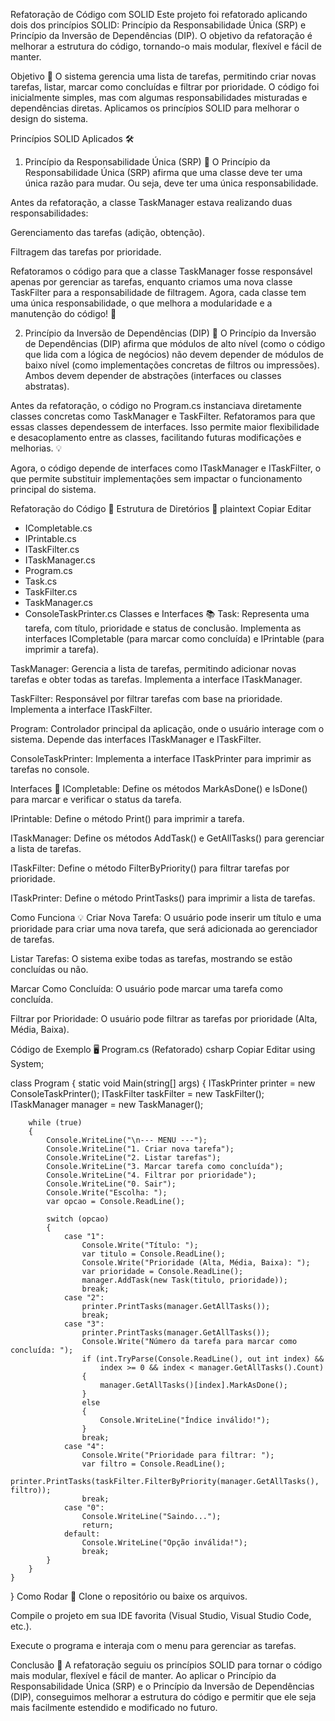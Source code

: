 Refatoração de Código com SOLID 
Este projeto foi refatorado aplicando dois dos princípios SOLID: Princípio da Responsabilidade Única (SRP) e Princípio da Inversão de Dependências (DIP). O objetivo da refatoração é melhorar a estrutura do código, tornando-o mais modular, flexível e fácil de manter.

Objetivo 🎯
O sistema gerencia uma lista de tarefas, permitindo criar novas tarefas, listar, marcar como concluídas e filtrar por prioridade. O código foi inicialmente simples, mas com algumas responsabilidades misturadas e dependências diretas. Aplicamos os princípios SOLID para melhorar o design do sistema.

Princípios SOLID Aplicados 🛠️
1. Princípio da Responsabilidade Única (SRP) 📜
O Princípio da Responsabilidade Única (SRP) afirma que uma classe deve ter uma única razão para mudar. Ou seja, deve ter uma única responsabilidade.

Antes da refatoração, a classe TaskManager estava realizando duas responsabilidades:

Gerenciamento das tarefas (adição, obtenção).

Filtragem das tarefas por prioridade.

Refatoramos o código para que a classe TaskManager fosse responsável apenas por gerenciar as tarefas, enquanto criamos uma nova classe TaskFilter para a responsabilidade de filtragem. Agora, cada classe tem uma única responsabilidade, o que melhora a modularidade e a manutenção do código! 🔧

2. Princípio da Inversão de Dependências (DIP) 🔄
O Princípio da Inversão de Dependências (DIP) afirma que módulos de alto nível (como o código que lida com a lógica de negócios) não devem depender de módulos de baixo nível (como implementações concretas de filtros ou impressões). Ambos devem depender de abstrações (interfaces ou classes abstratas).

Antes da refatoração, o código no Program.cs instanciava diretamente classes concretas como TaskManager e TaskFilter. Refatoramos para que essas classes dependessem de interfaces. Isso permite maior flexibilidade e desacoplamento entre as classes, facilitando futuras modificações e melhorias. 💡

Agora, o código depende de interfaces como ITaskManager e ITaskFilter, o que permite substituir implementações sem impactar o funcionamento principal do sistema.

Refatoração do Código 🔄
Estrutura de Diretórios 📂
plaintext
Copiar
Editar
- ICompletable.cs
- IPrintable.cs
- ITaskFilter.cs
- ITaskManager.cs
- Program.cs
- Task.cs
- TaskFilter.cs
- TaskManager.cs
- ConsoleTaskPrinter.cs
Classes e Interfaces 📚
Task: Representa uma tarefa, com título, prioridade e status de conclusão. Implementa as interfaces ICompletable (para marcar como concluída) e IPrintable (para imprimir a tarefa).

TaskManager: Gerencia a lista de tarefas, permitindo adicionar novas tarefas e obter todas as tarefas. Implementa a interface ITaskManager.

TaskFilter: Responsável por filtrar tarefas com base na prioridade. Implementa a interface ITaskFilter.

Program: Controlador principal da aplicação, onde o usuário interage com o sistema. Depende das interfaces ITaskManager e ITaskFilter.

ConsoleTaskPrinter: Implementa a interface ITaskPrinter para imprimir as tarefas no console.

Interfaces 🧩
ICompletable: Define os métodos MarkAsDone() e IsDone() para marcar e verificar o status da tarefa.

IPrintable: Define o método Print() para imprimir a tarefa.

ITaskManager: Define os métodos AddTask() e GetAllTasks() para gerenciar a lista de tarefas.

ITaskFilter: Define o método FilterByPriority() para filtrar tarefas por prioridade.

ITaskPrinter: Define o método PrintTasks() para imprimir a lista de tarefas.

Como Funciona 💡
Criar Nova Tarefa: O usuário pode inserir um título e uma prioridade para criar uma nova tarefa, que será adicionada ao gerenciador de tarefas.

Listar Tarefas: O sistema exibe todas as tarefas, mostrando se estão concluídas ou não.

Marcar Como Concluída: O usuário pode marcar uma tarefa como concluída.

Filtrar por Prioridade: O usuário pode filtrar as tarefas por prioridade (Alta, Média, Baixa).

Código de Exemplo 🖥️
Program.cs (Refatorado)
csharp
Copiar
Editar
using System;

class Program
{
    static void Main(string[] args)
    {
        ITaskPrinter printer = new ConsoleTaskPrinter();
        ITaskFilter taskFilter = new TaskFilter();  
        ITaskManager manager = new TaskManager();   

        while (true)
        {
            Console.WriteLine("\n--- MENU ---");
            Console.WriteLine("1. Criar nova tarefa");
            Console.WriteLine("2. Listar tarefas");
            Console.WriteLine("3. Marcar tarefa como concluída");
            Console.WriteLine("4. Filtrar por prioridade");
            Console.WriteLine("0. Sair");
            Console.Write("Escolha: ");
            var opcao = Console.ReadLine();

            switch (opcao)
            {
                case "1":
                    Console.Write("Título: ");
                    var titulo = Console.ReadLine();
                    Console.Write("Prioridade (Alta, Média, Baixa): ");
                    var prioridade = Console.ReadLine();
                    manager.AddTask(new Task(titulo, prioridade));
                    break;
                case "2":
                    printer.PrintTasks(manager.GetAllTasks());
                    break;
                case "3":
                    printer.PrintTasks(manager.GetAllTasks());
                    Console.Write("Número da tarefa para marcar como concluída: ");
                    if (int.TryParse(Console.ReadLine(), out int index) &&
                        index >= 0 && index < manager.GetAllTasks().Count)
                    {
                        manager.GetAllTasks()[index].MarkAsDone();
                    }
                    else
                    {
                        Console.WriteLine("Índice inválido!");
                    }
                    break;
                case "4":
                    Console.Write("Prioridade para filtrar: ");
                    var filtro = Console.ReadLine();
                    printer.PrintTasks(taskFilter.FilterByPriority(manager.GetAllTasks(), filtro));
                    break;
                case "0":
                    Console.WriteLine("Saindo...");
                    return;
                default:
                    Console.WriteLine("Opção inválida!");
                    break;
            }
        }
    }
}
Como Rodar 🚀
Clone o repositório ou baixe os arquivos.

Compile o projeto em sua IDE favorita (Visual Studio, Visual Studio Code, etc.).

Execute o programa e interaja com o menu para gerenciar as tarefas.

Conclusão 🎉
A refatoração seguiu os princípios SOLID para tornar o código mais modular, flexível e fácil de manter. Ao aplicar o Princípio da Responsabilidade Única (SRP) e o Princípio da Inversão de Dependências (DIP), conseguimos melhorar a estrutura do código e permitir que ele seja mais facilmente estendido e modificado no futuro.
